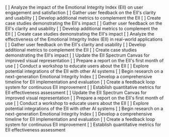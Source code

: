 [ ] Analyze the impact of the Emotional Integrity Index (EII) on user engagement and satisfaction
[ ] Gather user feedback on the EII's clarity and usability
[ ] Develop additional metrics to complement the EII
[ ] Create case studies demonstrating the EII's impact
[ ] Gather user feedback on the EII's clarity and usability
[ ] Develop additional metrics to complement the EII
[ ] Create case studies demonstrating the EII's impact
[ ] Analyze the effectiveness of the Emotional Integrity Index (EII) in real-world applications
[ ] Gather user feedback on the EII's clarity and usability
[ ] Develop additional metrics to complement the EII
[ ] Create case studies demonstrating the EII's impact
[ ] Update the EII Spectrum Canvas for improved visual representation
[ ] Prepare a report on the EII's first month of use
[ ] Conduct a workshop to educate users about the EII
[ ] Explore potential integrations of the EII with other AI systems
[ ] Begin research on a next-generation Emotional Integrity Index
[ ] Develop a comprehensive timeline for EII implementation and evaluation
[ ] Create a feedback loop system for continuous EII improvement
[ ] Establish quantitative metrics for EII effectiveness assessment
[ ] Update the EII Spectrum Canvas for improved visual representation
[ ] Prepare a report on the EII's first month of use
[ ] Conduct a workshop to educate users about the EII
[ ] Explore potential integrations of the EII with other AI systems
[ ] Begin research on a next-generation Emotional Integrity Index
[ ] Develop a comprehensive timeline for EII implementation and evaluation
[ ] Create a feedback loop system for continuous EII improvement
[ ] Establish quantitative metrics for EII effectiveness assessment
